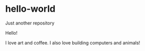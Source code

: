 # hello-world
Just another repository

Hello!

I love art and coffee.
I also love building computers and animals!
